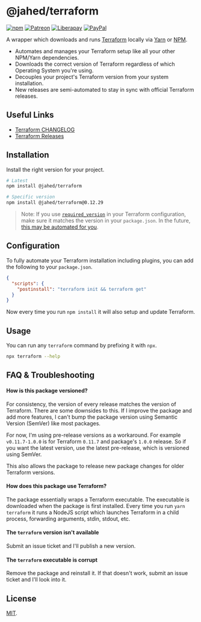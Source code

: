 # @jahed/terraform

[![npm](https://img.shields.io/npm/v/@jahed/terraform.svg)](https://www.npmjs.com/package/@jahed/terraform)
[![Patreon](https://img.shields.io/badge/patreon-donate-f96854.svg)](https://www.patreon.com/jahed)
[![Liberapay](https://img.shields.io/badge/liberapay-donate-d9b113.svg)](https://liberapay.com/jahed)
[![PayPal](https://img.shields.io/badge/paypal-donate-009cde.svg)](https://paypal.me/jahed/5)

A wrapper which downloads and runs [Terraform](https://www.terraform.io/) 
locally via [Yarn](https://yarnpkg.com/en/) or [NPM](https://www.npmjs.com/).

- Automates and manages your Terraform setup like all your other NPM/Yarn dependencies.
- Downloads the correct version of Terraform regardless of which Operating System you're using.
- Decouples your project's Terraform version from your system installation.
- New releases are semi-automated to stay in sync with official Terraform releases.

## Useful Links

- [Terraform CHANGELOG](https://github.com/hashicorp/terraform/blob/master/CHANGELOG.md)
- [Terraform Releases](https://releases.hashicorp.com/terraform/)

## Installation

Install the right version for your project.

```bash
# Latest
npm install @jahed/terraform

# Specific version
npm install @jahed/terraform@0.12.29
```

> Note: If you use [`required_version`](https://www.terraform.io/docs/configuration/terraform.html#specifying-a-required-terraform-version)
> in your Terraform configuration, make sure it matches the version in your `package.json`.
> In the future, [this may be automated for you](https://github.com/jahed/node-terraform/issues/9).

## Configuration

To fully automate your Terraform installation including plugins, you can add the
following to your `package.json`.

```json
{
  "scripts": {
    "postinstall": "terraform init && terraform get"
  }
}
```

Now every time you run `npm install` it will also setup and update Terraform.

## Usage

You can run any `terraform` command by prefixing it with `npx`.

```bash
npx terraform --help
```

## FAQ & Troubleshooting

#### How is this package versioned?

For consistency, the version of every release matches the version of Terraform.
There are some downsides to this. If I improve the package and add more
features, I can't bump the package version using Semantic Version (SemVer) like
most packages.

For now, I'm using pre-release versions as a workaround. For example
`v0.11.7-1.0.0` is for Terraform `0.11.7` and package's `1.0.0` release.
So if you want the latest version, use the latest pre-release, which is versioned using SemVer.

This also allows the package to release new package changes for older
Terraform versions.

#### How does this package use Terraform?

The package essentially wraps a Terraform executable. The executable is
downloaded when the package is first installed. Every time you run
`yarn terraform` it runs a NodeJS script which launches Terraform in a
child process, forwarding arguments, stdin, stdout, etc.

#### The `terraform` version isn't available

Submit an issue ticket and I'll publish a new version.

#### The `terraform` executable is corrupt

Remove the package and reinstall it. If that doesn't work, submit an issue
ticket and I'll look into it.

## License

[MIT](./LICENSE).
